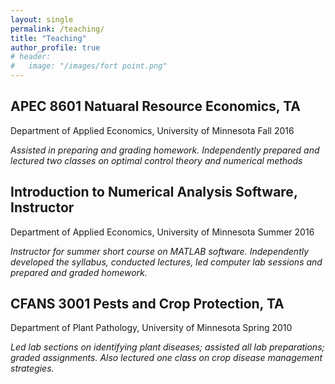 ```yaml
---
layout: single
permalink: /teaching/
title: "Teaching"
author_profile: true
# header:
#   image: "/images/fort point.png"
---
```


## APEC 8601 Natuaral Resource Economics, **TA**
Department of Applied Economics, University of Minnesota
Fall 2016

*Assisted in preparing and grading homework. Independently prepared and lectured two classes on optimal control theory and numerical methods*

## Introduction to Numerical Analysis Software, **Instructor**
Department of Applied Economics, University of Minnesota
Summer 2016

*Instructor for summer short course on MATLAB software. Independently developed the syllabus, conducted lectures, led computer lab sessions and prepared and graded homework.*

## CFANS 3001 Pests and Crop Protection, **TA**
Department of Plant Pathology, University of Minnesota
Spring 2010

*Led lab sections on identifying plant diseases; assisted all lab preparations; graded assignments. Also lectured one class on crop disease management strategies.*